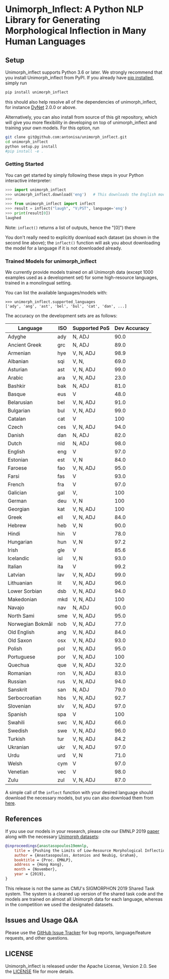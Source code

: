 # Unimorph_Inflect: A Python NLP Library for Generating Morphological Inflection in Many Human Languages

## Setup

Unimorph_inflect supports Python 3.6 or later. We strongly recommend that you install Unimorph_inflect from PyPI. If you already have [pip installed](https://pip.pypa.io/en/stable/installing/), simply run
```bash
pip install unimorph_inflect
```
this should also help resolve all of the dependencies of unimorph_inflect, for instance [DyNet](https://dynet.readthedocs.io/) 2.0.0 or above.

Alternatively, you can also install from source of this git repository, which will give you more flexibility in developing on top of unimorph_inflect and training your own models. For this option, run
```bash
git clone git@github.com:antonisa/unimorph_inflect.git
cd unimorph_inflect
python setup.py install
#pip install -e .
```

### Getting Started

You can get started by simply following these steps in your Python interactive interpreter:

```python
>>> import unimorph_inflect
>>> unimorph_inflect.download('eng')   # This downloads the English models, if you don't have them already
>>>
>>> from unimorph_inflect import inflect
>>> result = inflect("laugh", "V;PST", language='eng')
>>> print(result[0])
laughed
```
Note: `inflect()` returns a list of outputs, hence the "[0]") there

You don't really need to explicitly download each dataset (as shown in the second line above); the `inflect()` function will ask you about downloading the model for a language if it is not downloaded already.

### Trained Models for unimorph_inflect

We currently provide models trained on all Unimorph data (except 1000 examples used as a development set) for some high-resource languages, trained in a monolingual setting. 

You can list the available languages/models with:
```
>>> unimorph_inflect.supported_languages
['ady', 'ang', 'ast', 'bel', 'bul', 'cat', 'dan', ...]
```

The accuracy on the development sets are as follows:

| Language      | ISO | Supported PoS | Dev Accuracy |
|------------------|-----|---------------|--------------|
| Adyghe           | ady | N, ADJ        | 90.0         |
| Ancient Greek    | grc | N, ADJ        | 89.0         |
| Armenian         | hye | V, N, ADJ     | 98.9         |
| Albanian         | sqi | V, N,         | 69.0         |
| Asturian         | ast | V, N, ADJ     | 99.0         |
| Arabic           | ara | V, N, ADJ     | 23.0         |
| Bashkir          | bak | N, ADJ        | 81.0         |
| Basque           | eus | V             | 48.0         |
| Belarusian       | bel | V, N, ADJ     | 91.0         |
| Bulgarian        | bul | V, N, ADJ     | 99.0         |
| Catalan          | cat | V             | 100          |
| Czech            | ces | V, N, ADJ     | 94.0         |
| Danish           | dan | N, ADJ        | 82.0         |
| Dutch            | nld | N, ADJ        | 98.0         |
| English          | eng | V             | 97.0         |
| Estonian         | est | V, N          | 84.0         |
| Faroese          | fao | V, N, ADJ     | 95.0         |
| Farsi            | fas | V             | 93.0         |
| French           | fra | V             | 97.0         |
| Galician         | gal | V,            | 100          |
| German           | deu | V, N          | 100          |
| Georgian         | kat | V, N, ADJ     | 100          |
| Greek            | ell | V, N, ADJ     | 84.0         |
| Hebrew           | heb | V, N          | 90.0         |
| Hindi            | hin | V             | 78.0         |
| Hungarian        | hun | V, N          | 97.2         |
| Irish            | gle | V             | 85.6         |
| Icelandic        | isl | V, N          | 93.0         |
| Italian          | ita | V             | 99.2         |
| Latvian          | lav | V, N, ADJ     | 99.0         |
| Lithuanian       | lit | V, N, ADJ     | 96.0         |
| Lower Sorbian    | dsb | V, N, ADJ     | 94.0         |
| Makedonian       | mkd | V, N, ADJ     | 100          |
| Navajo           | nav | N, ADJ        | 90.0         |
| North Sami       | sme | V, N, ADJ     | 95.0         |
| Norwegian Bokmål | nob | V, N, ADJ     | 77.0         |
| Old English      | ang | V, N, ADJ     | 84.0         |
| Old Saxon        | osx | V, N, ADJ     | 93.0         |
| Polish           | pol | V, N, ADJ     | 95.0         |
| Portuguese       | por | V, N, ADJ     | 100          |
| Quechua          | que | V, N, ADJ     | 32.0         |
| Romanian         | ron | V, N, ADJ     | 83.0         |
| Russian          | rus | V, N, ADJ     | 94.0         |
| Sanskrit         | san | N, ADJ        | 79.0         |
| Serbocroatian    | hbs | V, N, ADJ     | 92.7         |
| Slovenian        | slv | V, N, ADJ     | 97.0         |
| Spanish          | spa | V             | 100          |
| Swahili          | swc | V, N, ADJ     | 66.0         |
| Swedish          | swe | V, N, ADJ     | 96.0         |
| Turkish          | tur | V, N, ADJ     | 84.2         |
| Ukranian         | ukr | V, N, ADJ     | 97.0         |
| Urdu             | urd | V, N          | 71.0         |
| Welsh            | cym | V             | 97.0         |
| Venetian         | vec | V             | 98.0         |
| Zulu             | zul | V, N, ADJ     | 87.0         |


A simple call of the `inflect` function with your desired language should download the necessary models, but you can also download them from [here](https://github.com/antonisa/unimorph_inflect/blob/master/models).

## References

If you use our models in your research, please cite our EMNLP 2019 [paper](https://www.aclweb.org/anthology/D19-1091.pdf) along with the necessary [Unimorph datasets](http://www.lrec-conf.org/proceedings/lrec2018/pdf/789.pdf):

```bibtex
@inproceedings{anastasopoulos19emnlp,
    title = {Pushing the Limits of Low-Resource Morphological Inflection},
    author = {Anastasopoulos, Antonios and Neubig, Graham},
    booktitle = {Proc. EMNLP},
    address = {Hong Kong},
    month = {November},
    year = {2019},
}
```

This release is not the same as CMU's SIGMORPHON 2019 Shared Task system. The system is a cleaned up version of the shared task code and the models are trained on almost all Unimorph data for each language, whereas in the competition we used the designated datasets.

## Issues and Usage Q&A

Please use the [GitHub Issue Tracker](https://github.com/antonisa/unimorph_inflect/issues) for bug reports, language/feature requests, and other questions.

## LICENSE

Unimorph_inflect is released under the Apache License, Version 2.0. See the [LICENSE](https://github.com/antonisa/unimorph_inflect/LICENSE) file for more details.